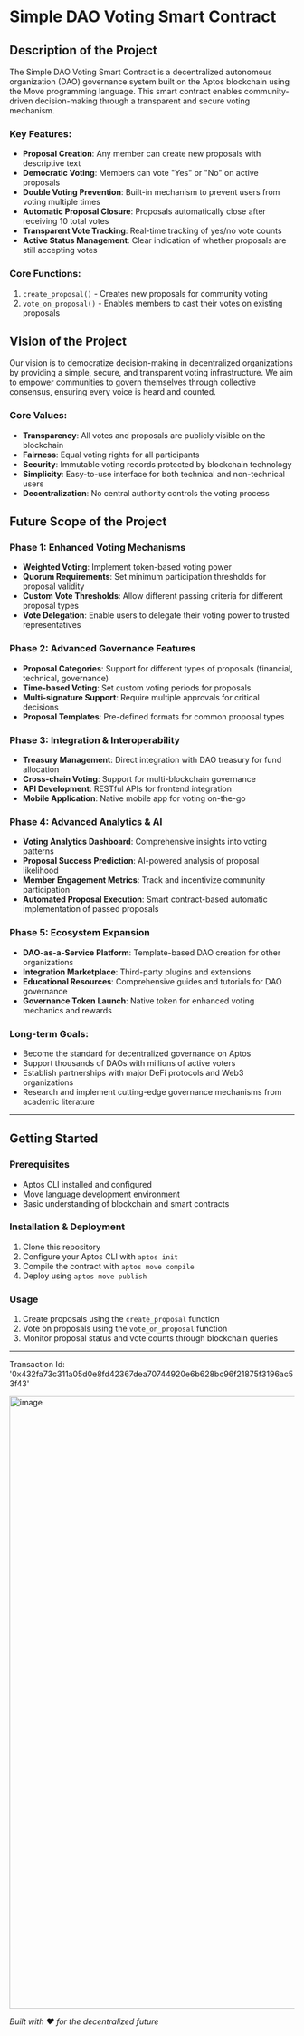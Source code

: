 # Simple DAO Voting Smart Contract

## Description of the Project

The Simple DAO Voting Smart Contract is a decentralized autonomous organization (DAO) governance system built on the Aptos blockchain using the Move programming language. This smart contract enables community-driven decision-making through a transparent and secure voting mechanism.

### Key Features:
- **Proposal Creation**: Any member can create new proposals with descriptive text
- **Democratic Voting**: Members can vote "Yes" or "No" on active proposals
- **Double Voting Prevention**: Built-in mechanism to prevent users from voting multiple times
- **Automatic Proposal Closure**: Proposals automatically close after receiving 10 total votes
- **Transparent Vote Tracking**: Real-time tracking of yes/no vote counts
- **Active Status Management**: Clear indication of whether proposals are still accepting votes

### Core Functions:
1. `create_proposal()` - Creates new proposals for community voting
2. `vote_on_proposal()` - Enables members to cast their votes on existing proposals

## Vision of the Project

Our vision is to democratize decision-making in decentralized organizations by providing a simple, secure, and transparent voting infrastructure. We aim to empower communities to govern themselves through collective consensus, ensuring every voice is heard and counted.

### Core Values:
- **Transparency**: All votes and proposals are publicly visible on the blockchain
- **Fairness**: Equal voting rights for all participants
- **Security**: Immutable voting records protected by blockchain technology
- **Simplicity**: Easy-to-use interface for both technical and non-technical users
- **Decentralization**: No central authority controls the voting process

## Future Scope of the Project

### Phase 1: Enhanced Voting Mechanisms
- **Weighted Voting**: Implement token-based voting power
- **Quorum Requirements**: Set minimum participation thresholds for proposal validity
- **Custom Vote Thresholds**: Allow different passing criteria for different proposal types
- **Vote Delegation**: Enable users to delegate their voting power to trusted representatives

### Phase 2: Advanced Governance Features
- **Proposal Categories**: Support for different types of proposals (financial, technical, governance)
- **Time-based Voting**: Set custom voting periods for proposals
- **Multi-signature Support**: Require multiple approvals for critical decisions
- **Proposal Templates**: Pre-defined formats for common proposal types

### Phase 3: Integration & Interoperability
- **Treasury Management**: Direct integration with DAO treasury for fund allocation
- **Cross-chain Voting**: Support for multi-blockchain governance
- **API Development**: RESTful APIs for frontend integration
- **Mobile Application**: Native mobile app for voting on-the-go

### Phase 4: Advanced Analytics & AI
- **Voting Analytics Dashboard**: Comprehensive insights into voting patterns
- **Proposal Success Prediction**: AI-powered analysis of proposal likelihood
- **Member Engagement Metrics**: Track and incentivize community participation
- **Automated Proposal Execution**: Smart contract-based automatic implementation of passed proposals

### Phase 5: Ecosystem Expansion
- **DAO-as-a-Service Platform**: Template-based DAO creation for other organizations
- **Integration Marketplace**: Third-party plugins and extensions
- **Educational Resources**: Comprehensive guides and tutorials for DAO governance
- **Governance Token Launch**: Native token for enhanced voting mechanics and rewards

### Long-term Goals:
- Become the standard for decentralized governance on Aptos
- Support thousands of DAOs with millions of active voters
- Establish partnerships with major DeFi protocols and Web3 organizations
- Research and implement cutting-edge governance mechanisms from academic literature

---

## Getting Started

### Prerequisites
- Aptos CLI installed and configured
- Move language development environment
- Basic understanding of blockchain and smart contracts

### Installation & Deployment
1. Clone this repository
2. Configure your Aptos CLI with `aptos init`
3. Compile the contract with `aptos move compile`
4. Deploy using `aptos move publish`

### Usage
1. Create proposals using the `create_proposal` function
2. Vote on proposals using the `vote_on_proposal` function
3. Monitor proposal status and vote counts through blockchain queries

---
Transaction Id: '0x432fa73c311a05d0e8fd42367dea70744920e6b628bc96f21875f3196ac53f43'

<img width="1920" height="1080" alt="image" src="https://github.com/user-attachments/assets/69fe704c-10b0-4531-882a-e91b300ed042" />


*Built with ❤️ for the decentralized future*
